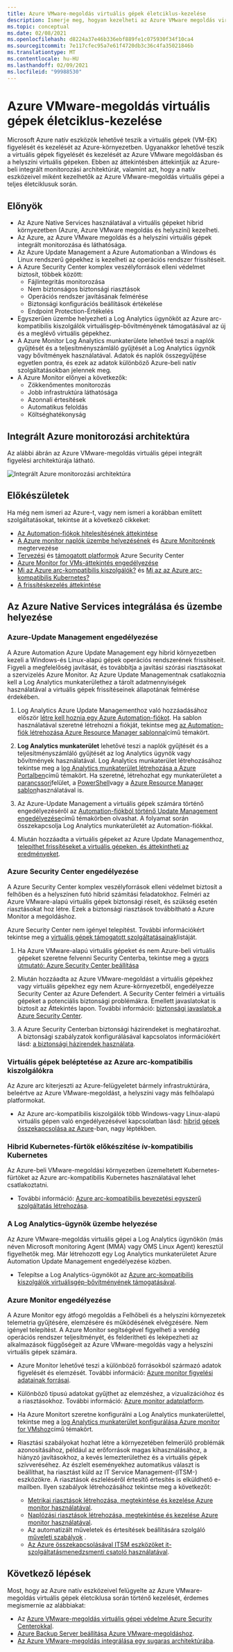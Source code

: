 ```yaml
---
title: Azure VMware-megoldás virtuális gépek életciklus-kezelése
description: Ismerje meg, hogyan kezelheti az Azure VMware megoldás virtuális gépei életciklusának minden aspektusát Microsoft Azure natív eszközökkel.
ms.topic: conceptual
ms.date: 02/08/2021
ms.openlocfilehash: d8224a37e46b336ebf889fe1c075930f34f10ca4
ms.sourcegitcommit: 7e117cfec95a7e61f4720db3c36c4fa35021846b
ms.translationtype: MT
ms.contentlocale: hu-HU
ms.lasthandoff: 02/09/2021
ms.locfileid: "99988530"
---
```

# <a name="lifecycle-management-of-azure-vmware-solution-vms"></a>Azure VMware-megoldás virtuális gépek életciklus-kezelése

Microsoft Azure natív eszközök lehetővé teszik a virtuális gépek (VM-EK) figyelését és kezelését az Azure-környezetben. Ugyanakkor lehetővé teszik a virtuális gépek figyelését és kezelését az Azure VMware megoldásban és a helyszíni virtuális gépeken. Ebben az áttekintésben áttekintjük az Azure-beli integrált monitorozási architektúrát, valamint azt, hogy a natív eszközeivel miként kezelhetők az Azure VMware-megoldás virtuális gépei a teljes életciklusuk során.

## <a name="benefits"></a>Előnyök

- Az Azure Native Services használatával a virtuális gépeket hibrid környezetben (Azure, Azure VMware megoldás és helyszíni) kezelheti.
- Az Azure, az Azure VMware megoldás és a helyszíni virtuális gépek integrált monitorozása és láthatósága.
- Az Azure Update Management a Azure Automationban a Windows és Linux rendszerű gépekhez is kezelheti az operációs rendszer frissítéseit. 
- A Azure Security Center komplex veszélyforrások elleni védelmet biztosít, többek között:
    - Fájlintegritás monitorozása
    - Nem biztonságos biztonsági riasztások
    - Operációs rendszer javításának felmérése
    - Biztonsági konfigurációs beállítások értékelése
    - Endpoint Protection-Értékelés 
- Egyszerűen üzembe helyezheti a Log Analytics ügynököt az Azure arc-kompatibilis kiszolgálók virtuálisgép-bővítményének támogatásával az új és a meglévő virtuális gépekhez. 
- A Azure Monitor Log Analytics munkaterülete lehetővé teszi a naplók gyűjtését és a teljesítményszámláló gyűjtését a Log Analytics ügynök vagy bővítmények használatával. Adatok és naplók összegyűjtése egyetlen pontra, és ezek az adatok különböző Azure-beli natív szolgáltatásokban jelennek meg. 
- A Azure Monitor előnyei a következők: 
    - Zökkenőmentes monitorozás 
    - Jobb infrastruktúra láthatósága 
    - Azonnali értesítések 
    - Automatikus feloldás 
    - Költséghatékonyság 

## <a name="integrated-azure-monitoring-architecture"></a>Integrált Azure monitorozási architektúra

Az alábbi ábrán az Azure VMware-megoldás virtuális gépei integrált figyelési architektúrája látható.

![Integrált Azure monitorozási architektúra](media/lifecycle-management-azure-vmware-solutions-virtual-machines/integrated-azure-monitoring-architecture.png)

## <a name="before-you-start"></a>Előkészületek

Ha még nem ismeri az Azure-t, vagy nem ismeri a korábban említett szolgáltatásokat, tekintse át a következő cikkeket:

- [Az Automation-fiókok hitelesítésének áttekintése](../automation/automation-security-overview.md)
- [A Azure monitor naplók üzembe helyezésének](../azure-monitor/platform/design-logs-deployment.md) és [Azure Monitorének](../azure-monitor/overview.md) megtervezése
- [Tervezési](../security-center/security-center-planning-and-operations-guide.md) és [támogatott platformok](../security-center/security-center-os-coverage.md) Azure Security Center
- [Azure Monitor for VMs-áttekintés engedélyezése](../azure-monitor/insights/vminsights-enable-overview.md)
- [Mi az Azure arc-kompatibilis kiszolgálók?](../azure-arc/servers/overview.md) és [Mi az az Azure arc-kompatibilis Kubernetes?](../azure-arc/kubernetes/overview.md)
- [A frissítéskezelés áttekintése](../automation/update-management/overview.md)

## <a name="integrating-and-deploying-azure-native-services"></a>Az Azure Native Services integrálása és üzembe helyezése

### <a name="enable-azure-update-management"></a>Azure-Update Management engedélyezése

A Azure Automation Azure Update Management egy hibrid környezetben kezeli a Windows-és Linux-alapú gépek operációs rendszerének frissítéseit. Figyeli a megfelelőség javítását, és továbbítja a javítási szórási riasztásokat a szervizelés Azure Monitor. Az Azure Update Managementnak csatlakoznia kell a Log Analytics munkaterülethez a tárolt adatmennyiségek használatával a virtuális gépek frissítéseinek állapotának felmérése érdekében.

1.  Log Analytics Azure Update Managementhoz való hozzáadásához először [létre kell hoznia egy Azure Automation-fiókot](../automation/automation-create-standalone-account.md). Ha sablon használatával szeretné létrehozni a fiókját, tekintse meg [az Automation-fiók létrehozása Azure Resource Manager sablonnal](../automation/quickstart-create-automation-account-template.md)című témakört.

2. **Log Analytics munkaterület** lehetővé teszi a naplók gyűjtését és a teljesítményszámláló gyűjtését az log Analytics ügynök vagy bővítmények használatával. Log Analytics munkaterület létrehozásához tekintse meg a [log Analytics munkaterület létrehozása a Azure Portalben](../azure-monitor/learn/quick-create-workspace.md)című témakört. Ha szeretné, létrehozhat egy munkaterületet a [parancssori](../azure-monitor/learn/quick-create-workspace-cli.md)felület, a [PowerShell](../azure-monitor/platform/powershell-workspace-configuration.md)vagy a [Azure Resource Manager sablon](../azure-monitor/samples/resource-manager-workspace.md)használatával is.

3. Az Azure-Update Management a virtuális gépek számára történő engedélyezéséről az [Automation-fiókból történő Update Management engedélyezése](../automation/update-management/enable-from-automation-account.md)című témakörben olvashat. A folyamat során összekapcsolja Log Analytics munkaterületét az Automation-fiókkal. 
 
4. Miután hozzáadta a virtuális gépeket az Azure Update Managementhoz, [telepíthet frissítéseket a virtuális gépeken, és áttekintheti az eredményeket](../automation/update-management/deploy-updates.md). 

### <a name="enable-azure-security-center"></a>Azure Security Center engedélyezése

A Azure Security Center komplex veszélyforrások elleni védelmet biztosít a felhőben és a helyszínen futó hibrid számítási feladatokhoz. Felméri az Azure VMware-alapú virtuális gépek biztonsági réseit, és szükség esetén riasztásokat hoz létre. Ezek a biztonsági riasztások továbbítható a Azure Monitor a megoldáshoz.

Azure Security Center nem igényel telepítést. További információkért tekintse meg a [virtuális gépek támogatott szolgáltatásainak](../security-center/security-center-services.md)listáját.

1. Ha Azure VMware-alapú virtuális gépeket és nem Azure-beli virtuális gépeket szeretne felvenni Security Centerba, tekintse meg a [gyors útmutató: Azure Security Center beállítása](../security-center/security-center-get-started.md) 

2. Miután hozzáadta az Azure VMware-megoldást a virtuális gépekhez vagy virtuális gépekhez egy nem Azure-környezetből, engedélyezze Security Center az Azure Defendert. A Security Center felméri a virtuális gépeket a potenciális biztonsági problémákra. Emellett javaslatokat is biztosít az Áttekintés lapon. További információ: [biztonsági javaslatok a Azure Security Center](../security-center/security-center-recommendations.md).

3. A Azure Security Centerban biztonsági házirendeket is meghatározhat. A biztonsági szabályzatok konfigurálásával kapcsolatos információkért lásd: [a biztonsági házirendek használata](../security-center/tutorial-security-policy.md).

### <a name="onboard-vms-to-azure-arc-enabled-servers"></a>Virtuális gépek beléptetése az Azure arc-kompatibilis kiszolgálókra

Az Azure arc kiterjeszti az Azure-felügyeletet bármely infrastruktúrára, beleértve az Azure VMware-megoldást, a helyszíni vagy más felhőalapú platformokat.

- Az Azure arc-kompatibilis kiszolgálók több Windows-vagy Linux-alapú virtuális gépen való engedélyezésével kapcsolatban lásd: [hibrid gépek összekapcsolása az Azure](../azure-arc/servers/onboard-service-principal.md)-ban, nagy léptékben.

### <a name="onboard-hybrid-kubernetes-clusters-with-arc-enabled-kubernetes"></a>Hibrid Kubernetes-fürtök előkészítése ív-kompatibilis Kubernetes

Az Azure-beli VMware-megoldási környezetben üzemeltetett Kubernetes-fürtöket az Azure arc-kompatibilis Kubernetes használatával lehet csatlakoztatni. 

- További információ: [Azure arc-kompatibilis bevezetési egyszerű szolgáltatás létrehozása](../azure-arc/kubernetes/create-onboarding-service-principal.md).

### <a name="deploy-the-log-analytics-agent"></a>A Log Analytics-ügynök üzembe helyezése

Az Azure VMware-megoldás virtuális gépei a Log Analytics ügynökön (más néven Microsoft monitoring Agent (MMA) vagy OMS Linux Agent) keresztül figyelhetők meg. Már létrehozott egy Log Analytics munkaterületet Azure Automation Update Management engedélyezése közben.

- Telepítse a Log Analytics-ügynököt az [Azure arc-kompatibilis kiszolgálók virtuálisgép-bővítményének támogatásával](../azure-arc/servers/manage-vm-extensions.md).

### <a name="enable-azure-monitor"></a>Azure Monitor engedélyezése

A Azure Monitor egy átfogó megoldás a Felhőbeli és a helyszíni környezetek telemetria gyűjtésére, elemzésére és működésének elvégzésére. Nem igényel telepítést. A Azure Monitor segítségével figyelheti a vendég operációs rendszer teljesítményét, és felderítheti és leképezheti az alkalmazások függőségeit az Azure VMware-megoldás vagy a helyszíni virtuális gépek számára.

- Azure Monitor lehetővé teszi a különböző forrásokból származó adatok figyelését és elemzését. További információ: [Azure monitor figyelési adatainak forrásai](../azure-monitor/platform/data-sources.md).

- Különböző típusú adatokat gyűjthet az elemzéshez, a vizualizációhoz és a riasztásokhoz. További információ: [Azure monitor adatplatform](../azure-monitor/platform/data-platform.md).

- Ha Azure Monitort szeretne konfigurálni a Log Analytics munkaterülettel, tekintse meg a [log Analytics munkaterület konfigurálása Azure monitor for VMshoz](../azure-monitor/insights/vminsights-configure-workspace.md)című témakört.

- Riasztási szabályokat hozhat létre a környezetében felmerülő problémák azonosításához, például az erőforrások magas kihasználásához, a hiányzó javításokhoz, a kevés lemezterülethez és a virtuális gépek szívveréséhez. Az észlelt eseményekhez automatikus választ is beállíthat, ha riasztást küld az IT Service Management-(ITSM-) eszközökre. A riasztások észleléséről értesítő értesítés is elküldhető e-mailben. Ilyen szabályok létrehozásához tekintse meg a következőt:
    - [Metrikai riasztások létrehozása, megtekintése és kezelése Azure monitor használatával](../azure-monitor/platform/alerts-metric.md).
    - [Naplózási riasztások létrehozása, megtekintése és kezelése Azure monitor használatával](../azure-monitor/platform/alerts-log.md).
    - Az automatizált műveletek és értesítések beállítására szolgáló [műveleti szabályok](../azure-monitor/platform/alerts-action-rules.md) .
    - [Az Azure összekapcsolásával ITSM eszközöket it-szolgáltatásmenedzsmenti csatoló használatával](../azure-monitor/platform/itsmc-overview.md).
    
 ## <a name="next-steps"></a>Következő lépések

Most, hogy az Azure natív eszközeivel felügyelte az Azure VMware-megoldás virtuális gépek életciklusa során történő kezelését, érdemes megismernie az alábbiakat:

- Az [Azure VMware-megoldás virtuális gépei védelme Azure Security Centerokkal](azure-security-integration.md).
- [Azure Backup Server beállítása Azure VMware-megoldáshoz](set-up-backup-server-for-azure-vmware-solution.md).
- [Az Azure VMware-megoldás integrálása egy sugaras architektúrába](concepts-hub-and-spoke.md).
